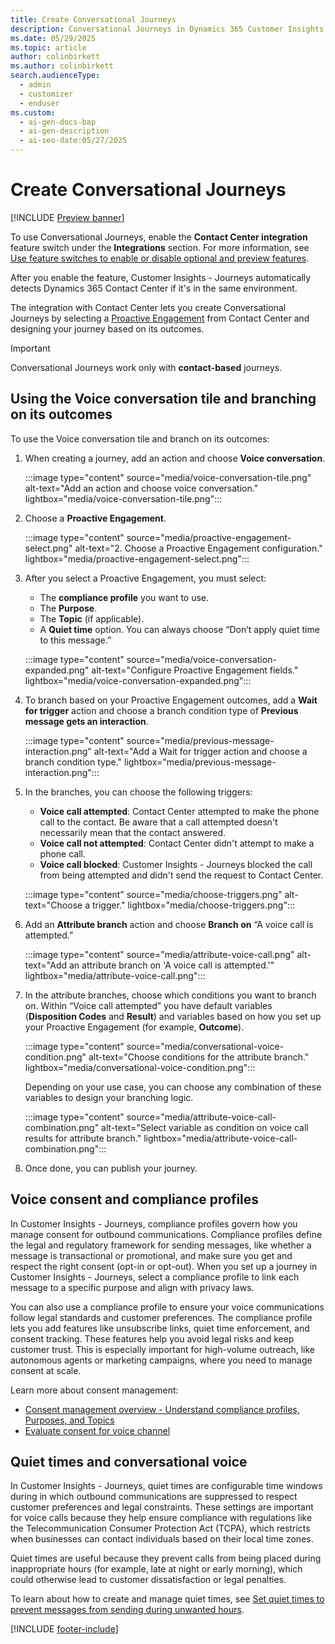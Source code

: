 ```yaml
---
title: Create Conversational Journeys
description: Conversational Journeys in Dynamics 365 Customer Insights let you design voice call experiences using Contact Center integration. Learn how to set up and branch journeys.
ms.date: 05/29/2025
ms.topic: article
author: colinbirkett
ms.author: colinbirkett
search.audienceType:
  - admin
  - customizer
  - enduser
ms.custom:
  - ai-gen-docs-bap
  - ai-gen-description
  - ai-seo-date:05/27/2025
---
```


# Create Conversational Journeys

[!INCLUDE [Preview banner](~/../shared-content/shared/preview-includes/preview-banner.md)]

To use Conversational Journeys, enable the **Contact Center integration** feature switch under the **Integrations** section. For more information, see [Use feature switches to enable or disable optional and preview features](admin-feature-switches.md#integrations).

After you enable the feature, Customer Insights - Journeys automatically detects Dynamics 365 Contact Center if it's in the same environment.

The integration with Contact Center lets you create Conversational Journeys by selecting a [Proactive Engagement](proactive-engagement-concepts.md#proactive-engagement) from Contact Center and designing your journey based on its outcomes.

> [!IMPORTANT]
> Conversational Journeys work only with **contact-based** journeys.

## Using the Voice conversation tile and branching on its outcomes

To use the Voice conversation tile and branch on its outcomes:

1. When creating a journey, add an action and choose **Voice conversation**.

    :::image type="content" source="media/voice-conversation-tile.png" alt-text="Add an action and choose voice conversation." lightbox="media/voice-conversation-tile.png":::

1. Choose a **Proactive Engagement**.

    :::image type="content" source="media/proactive-engagement-select.png" alt-text="2.	Choose a Proactive Engagement configuration." lightbox="media/proactive-engagement-select.png":::
    
1. After you select a Proactive Engagement, you must select:
    - The **compliance profile** you want to use.
    - The **Purpose**.
    - The **Topic** (if applicable).
    - A **Quiet time** option. You can always choose “Don’t apply quiet time to this message.”

    :::image type="content" source="media/voice-conversation-expanded.png" alt-text="Configure Proactive Engagement fields." lightbox="media/voice-conversation-expanded.png":::

1. To branch based on your Proactive Engagement outcomes, add a **Wait for trigger** action and choose a branch condition type of **Previous message gets an interaction**.

    :::image type="content" source="media/previous-message-interaction.png" alt-text="Add a Wait for trigger action and choose a branch condition type." lightbox="media/previous-message-interaction.png":::
    
1. In the branches, you can choose the following triggers:
    - **Voice call attempted**: Contact Center attempted to make the phone call to the contact. Be aware that a call attempted doesn't necessarily mean that the contact answered.
    - **Voice call not attempted**: Contact Center didn't attempt to make a phone call.
    - **Voice call blocked**: Customer Insights - Journeys blocked the call from being attempted and didn't send the request to Contact Center.

    :::image type="content" source="media/choose-triggers.png" alt-text="Choose a trigger." lightbox="media/choose-triggers.png":::

1. Add an **Attribute branch** action and choose **Branch on** “A voice call is attempted.”

    :::image type="content" source="media/attribute-voice-call.png" alt-text="Add an attribute branch on 'A voice call is attempted.'" lightbox="media/attribute-voice-call.png":::

1. In the attribute branches, choose which conditions you want to branch on. Within “Voice call attempted” you have default variables (**Disposition Codes** and **Result**) and variables based on how you set up your Proactive Engagement (for example, **Outcome**).

    :::image type="content" source="media/conversational-voice-condition.png" alt-text="Choose conditions for the attribute branch." lightbox="media/conversational-voice-condition.png":::

    Depending on your use case, you can choose any combination of these variables to design your branching logic.

    :::image type="content" source="media/attribute-voice-call-combination.png" alt-text="Select variable as condition on voice call results for attribute branch." lightbox="media/attribute-voice-call-combination.png":::

1. Once done, you can publish your journey.

## Voice consent and compliance profiles

In Customer Insights - Journeys, compliance profiles govern how you manage consent for outbound communications. Compliance profiles define the legal and regulatory framework for sending messages, like whether a message is transactional or promotional, and make sure you get and respect the right consent (opt-in or opt-out). When you set up a journey in Customer Insights - Journeys, select a compliance profile to link each message to a specific purpose and align with privacy laws.

You can also use a compliance profile to ensure your voice communications follow legal standards and customer preferences. The compliance profile lets you add features like unsubscribe links, quiet time enforcement, and consent tracking. These features help you avoid legal risks and keep customer trust. This is especially important for high-volume outreach, like autonomous agents or marketing campaigns, where you need to manage consent at scale.

Learn more about consent management:

- [Consent management overview - Understand compliance profiles, Purposes, and Topics](real-time-marketing-compliance-settings.md)
- [Evaluate consent for voice channel](real-time-marketing-email-text-consent.md#how-consent-is-respected-for-voice-channel-by-default)

## Quiet times and conversational voice

In Customer Insights - Journeys, quiet times are configurable time windows during in which outbound communications are suppressed to respect customer preferences and legal constraints. These settings are important for voice calls because they help ensure compliance with regulations like the Telecommunication Consumer Protection Act (TCPA), which restricts when businesses can contact individuals based on their local time zones.

Quiet times are useful because they prevent calls from being placed during inappropriate hours (for example, late at night or early morning), which could otherwise lead to customer dissatisfaction or legal penalties.

To learn about how to create and manage quiet times, see [Set quiet times to prevent messages from sending during unwanted hours](real-time-marketing-quiet-times.md).

[!INCLUDE [footer-include](./includes/footer-banner.md)]